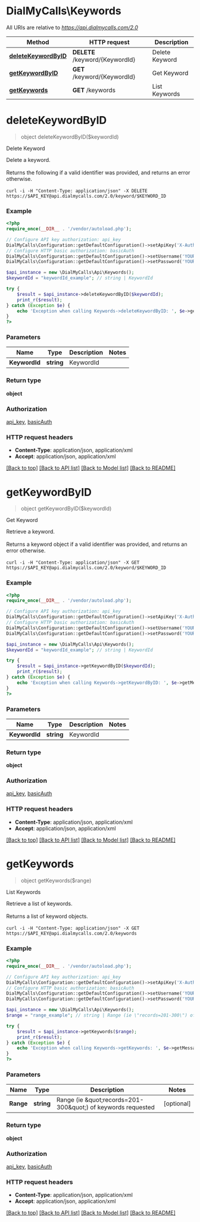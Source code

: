 # DialMyCalls\Keywords

All URIs are relative to *https://api.dialmycalls.com/2.0*

Method | HTTP request | Description
------------- | ------------- | -------------
[**deleteKeywordByID**](Keywords.md#deletekeywordbyid) | **DELETE** /keyword/{KeywordId} | Delete Keyword
[**getKeywordByID**](Keywords.md#getkeywordbyid) | **GET** /keyword/{KeywordId} | Get Keyword
[**getKeywords**](Keywords.md#getkeywords) | **GET** /keywords | List Keywords


# **deleteKeywordByID**
> object deleteKeywordByID($keywordId)

Delete Keyword

Delete a keyword. <br><br> Returns the following if a valid identifier was provided, and returns an error otherwise. <br><br> ``` curl -i -H "Content-Type: application/json" -X DELETE https://$API_KEY@api.dialmycalls.com/2.0/keyword/$KEYWORD_ID ```

### Example
```php
<?php
require_once(__DIR__ . '/vendor/autoload.php');

// Configure API key authorization: api_key
DialMyCalls\Configuration::getDefaultConfiguration()->setApiKey('X-Auth-ApiKey', 'YOUR_API_KEY');
// Configure HTTP basic authorization: basicAuth
DialMyCalls\Configuration::getDefaultConfiguration()->setUsername('YOUR_USERNAME');
DialMyCalls\Configuration::getDefaultConfiguration()->setPassword('YOUR_PASSWORD');

$api_instance = new \DialMyCalls\Api\Keywords();
$keywordId = "keywordId_example"; // string | KeywordId

try {
    $result = $api_instance->deleteKeywordByID($keywordId);
    print_r($result);
} catch (Exception $e) {
    echo 'Exception when calling Keywords->deleteKeywordByID: ', $e->getMessage(), PHP_EOL;
}
?>
```

### Parameters

Name | Type | Description  | Notes
------------- | ------------- | ------------- | -------------
 **KeywordId** | **string**| KeywordId |

### Return type

**object**

### Authorization

[api_key](../../README.md#api_key), [basicAuth](../../README.md#basicAuth)

### HTTP request headers

 - **Content-Type**: application/json, application/xml
 - **Accept**: application/json, application/xml

[[Back to top]](#) [[Back to API list]](../../README.md#documentation-for-api-endpoints) [[Back to Model list]](../../README.md#documentation-for-models) [[Back to README]](../../README.md)

# **getKeywordByID**
> object getKeywordByID($keywordId)

Get Keyword

Retrieve a keyword. <br><br> Returns a keyword object if a valid identifier was provided, and returns an error otherwise. <br><br> ``` curl -i -H "Content-Type: application/json" -X GET https://$API_KEY@api.dialmycalls.com/2.0/keyword/$KEYWORD_ID ```

### Example
```php
<?php
require_once(__DIR__ . '/vendor/autoload.php');

// Configure API key authorization: api_key
DialMyCalls\Configuration::getDefaultConfiguration()->setApiKey('X-Auth-ApiKey', 'YOUR_API_KEY');
// Configure HTTP basic authorization: basicAuth
DialMyCalls\Configuration::getDefaultConfiguration()->setUsername('YOUR_USERNAME');
DialMyCalls\Configuration::getDefaultConfiguration()->setPassword('YOUR_PASSWORD');

$api_instance = new \DialMyCalls\Api\Keywords();
$keywordId = "keywordId_example"; // string | KeywordId

try {
    $result = $api_instance->getKeywordByID($keywordId);
    print_r($result);
} catch (Exception $e) {
    echo 'Exception when calling Keywords->getKeywordByID: ', $e->getMessage(), PHP_EOL;
}
?>
```

### Parameters

Name | Type | Description  | Notes
------------- | ------------- | ------------- | -------------
 **KeywordId** | **string**| KeywordId |

### Return type

**object**

### Authorization

[api_key](../../README.md#api_key), [basicAuth](../../README.md#basicAuth)

### HTTP request headers

 - **Content-Type**: application/json, application/xml
 - **Accept**: application/json, application/xml

[[Back to top]](#) [[Back to API list]](../../README.md#documentation-for-api-endpoints) [[Back to Model list]](../../README.md#documentation-for-models) [[Back to README]](../../README.md)

# **getKeywords**
> object getKeywords($range)

List Keywords

Retrieve a list of keywords. <br><br> Returns a list of keyword objects. <br><br> ``` curl -i -H "Content-Type: application/json" -X GET https://$API_KEY@api.dialmycalls.com/2.0/keywords ```

### Example
```php
<?php
require_once(__DIR__ . '/vendor/autoload.php');

// Configure API key authorization: api_key
DialMyCalls\Configuration::getDefaultConfiguration()->setApiKey('X-Auth-ApiKey', 'YOUR_API_KEY');
// Configure HTTP basic authorization: basicAuth
DialMyCalls\Configuration::getDefaultConfiguration()->setUsername('YOUR_USERNAME');
DialMyCalls\Configuration::getDefaultConfiguration()->setPassword('YOUR_PASSWORD');

$api_instance = new \DialMyCalls\Api\Keywords();
$range = "range_example"; // string | Range (ie \"records=201-300\") of keywords requested

try {
    $result = $api_instance->getKeywords($range);
    print_r($result);
} catch (Exception $e) {
    echo 'Exception when calling Keywords->getKeywords: ', $e->getMessage(), PHP_EOL;
}
?>
```

### Parameters

Name | Type | Description  | Notes
------------- | ------------- | ------------- | -------------
 **Range** | **string**| Range (ie \&quot;records&#x3D;201-300\&quot;) of keywords requested | [optional]

### Return type

**object**

### Authorization

[api_key](../../README.md#api_key), [basicAuth](../../README.md#basicAuth)

### HTTP request headers

 - **Content-Type**: application/json, application/xml
 - **Accept**: application/json, application/xml

[[Back to top]](#) [[Back to API list]](../../README.md#documentation-for-api-endpoints) [[Back to Model list]](../../README.md#documentation-for-models) [[Back to README]](../../README.md)

